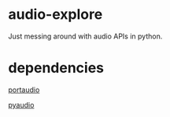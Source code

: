 # audio-explore

Just messing around with audio APIs in python.

# dependencies

[portaudio](http://www.portaudio.com/)

[pyaudio](https://people.csail.mit.edu/hubert/pyaudio/)

